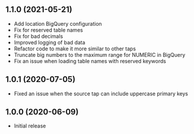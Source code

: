 1.1.0 (2021-05-21)
-------------------
- Add location BigQuery configuration
- Fix for reserved table names
- Fix for bad decimals
- Improved logging of bad data
- Refactor code to make it more similar to other taps
- Truncate big numbers to the maximum range for NUMERIC in BigQuery
- Fix an issue when loading table names with reserved keywords

1.0.1 (2020-07-05)
-------------------

- Fixed an issue when the source tap can include uppercase primary keys

1.0.0 (2020-06-09)
-------------------

- Initial release
